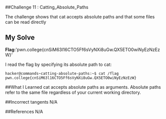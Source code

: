 ##Challenge 11 : Catting_Absolute_Paths

The challenge shows that cat accepts absolute paths and that some
files can be read directly

## My Solve
**Flag:**'pwn.college{cnSiM63l16CTO5Ff6sVyNXi8uGw.QX5ETO0wiNyEzNzEzW}'

I read the flag by specifying its absolute path to cat:
```
hacker@commands~catting-absolute-paths:~$ cat /flag
pwn.college{cnSiM63l16CTO5Ff6sVyNXi8uGw.QX5ETO0wiNyEzNzEzW}
```

##What I Learned
cat accepts absolute paths as arguments.
Absolute paths refer to the same file regardless of your current
working directory.


##Incorrect tangents
N/A



##References
N/A

